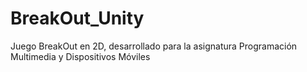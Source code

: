 # BreakOut_Unity
Juego BreakOut en 2D, desarrollado para la asignatura Programación Multimedia y Dispositivos Móviles
